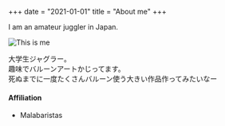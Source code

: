 +++
date = "2021-01-01"
title = "About me"
+++

I am an amateur juggler in Japan.

![This is me][1]

大学生ジャグラー。  
趣味でバルーンアートかじってます。  
死ぬまでに一度たくさんバルーン使う大きい作品作ってみたいなー

#### Affiliation

* Malabaristas

[1]: /img/about.png
